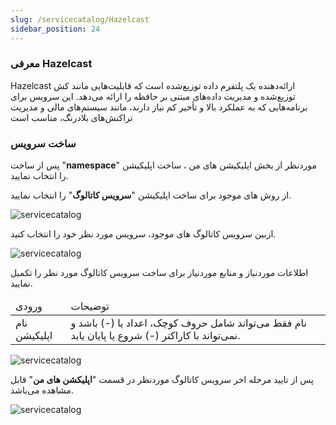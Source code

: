 ```yaml
---
slug: /servicecatalog/Hazelcast
sidebar_position: 24
---
```


### معرفی Hazelcast

 Hazelcast ارائه‌دهنده یک پلتفرم داده توزیع‌شده است که قابلیت‌هایی مانند کش توزیع‌شده و مدیریت داده‌های مبتنی بر حافظه را ارائه می‌دهد. این سرویس برای برنامه‌هایی که به عملکرد بالا و تأخیر کم نیاز دارند، مانند سیستم‌های مالی و مدیریت تراکنش‌های بلادرنگ، مناسب است


### ساخت سرویس
پس از ساخت "**namespace**" موردنظر از بخش اپلیکیشن های من ، ساخت اپلیکیشن را انتخاب نمایید.

از روش های موجود برای ساخت اپلیکیشن "**سرویس کاتالوگ**" را انتخاب نمایید.

![servicecatalog](/img/servicecatalog/servicecatalog00.png)

ازبین سرویس کاتالوگ های موجود، سرویس مورد نظر خود را انتخاب کنید.

![servicecatalog](/img/servicecatalog/servicecatalog0.png)

اطلاعات موردنیاز و منابع موردنیاز برای ساخت سرویس کاتالوگ مورد نظر را تکمیل نمایید.

<table>
    <thead>
        <tr>
            <td>ورودی</td>
            <td>توضیحات</td>
        </tr>
    </thead>
    <tbody>
        <tr>
            <td>نام اپلیکیشن</td>
            <td>نام فقط می‌تواند شامل حروف کوچک، اعداد یا (-) باشد و نمی‌تواند با کاراکتر (-) شروع یا پایان یابد.</td>
        </tr>
    </tbody>
</table> 

![servicecatalog](/img/servicecatalog/servicecatalog45.png)

 پس از تایید مرحله اخر سرویس کاتالوگ موردنظر در قسمت "**اپلیکشن های من**" قابل مشاهده می‌باشد.
 
 ![servicecatalog](/img/servicecatalog/servicecatalog46.png)
